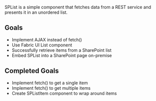 SPList is a simple component that fetches data from a REST service and presents it in an unordered list. 

## Goals
- Implement AJAX instead of fetch()
- Use Fabric UI List component 
- Successfully retrieve items from a SharePoint list
- Embed SPList into a SharePoint page on-premise

## Completed Goals
- Implement fetch() to get a single item
- Implement fetch() to get multiple items 
- Create SPListItem component to wrap around items